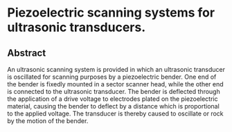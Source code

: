 # Piezoelectric scanning systems for ultrasonic transducers.

## Abstract
An ultrasonic scanning system is provided in which an ultrasonic transducer is oscillated for scanning purposes by a piezoelectric bender. One end of the bender is fixedly mounted in a sector scanner head, while the other end is connected to the ultrasonic transducer. The bender is deflected through the application of a drive voltage to electrodes plated on the piezoelectric material, causing the bender to deflect by a distance which is proportional to the applied voltage. The transducer is thereby caused to oscillate or rock by the motion of the bender.